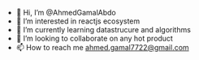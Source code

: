 - 👋 Hi, I’m @AhmedGamalAbdo 
- 👀 I’m interested in reactjs ecosystem
- 🌱 I’m currently learning datastrucure and algorithms
- 💞️ I’m looking to collaborate on any hot product
- 📫 How to reach me ahmed.gamal7722@gmail.com

<!---
AhmedGamalAbdou/AhmedGamalAbdou is a ✨ special ✨ repository because its `README.md` (this file) appears on your GitHub profile.
You can click the Preview link to take a look at your changes.
--->
